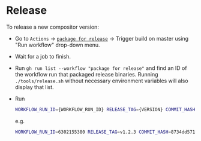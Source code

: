 # Release

To release a new compositor version:

- Go to `Actions` -> [`package for release`](https://github.com/software-mansion/smelter/actions/workflows/package_for_release.yml) -> Trigger build on master using "Run workflow" drop-down menu.
- Wait for a job to finish.
- Run `gh run list --workflow "package for release"` and find an ID of the workflow run that packaged release binaries. Running `./tools/release.sh` without necessary environment variables will also display that list.
- Run

  ```bash
  WORKFLOW_RUN_ID={WORKFLOW_RUN_ID} RELEASE_TAG={VERSION} COMMIT_HASH={COMMIT_HASH} ./tools/release.sh
  ```

  e.g.

  ```bash
  WORKFLOW_RUN_ID=6302155380 RELEASE_TAG=v1.2.3 COMMIT_HASH=8734dd57169ca302d8b19e1def657f78e883a6ca ./tools/release.sh `
  ```
